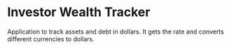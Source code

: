 # Investor Wealth Tracker
Application to track assets and debt in dollars. It gets the rate and converts different currencies to dollars. 
